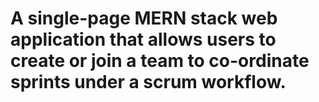 # A single-page MERN stack web application that allows users to create or join a team to co-ordinate sprints under a scrum workflow.
